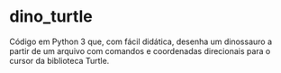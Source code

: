# dino_turtle

Código em Python 3 que, com fácil didática, desenha um dinossauro a partir de um arquivo com comandos e coordenadas direcionais para o cursor da biblioteca Turtle.

